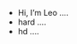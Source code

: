 - Hi, I’m Leo ....
- hard ....
- hd ....

  
<!---
55leo/55leo is a ✨ special ✨ repository because its `README.md` (this file) appears on your GitHub profile.
You can click the Preview link to take a look at your changes.
--->
